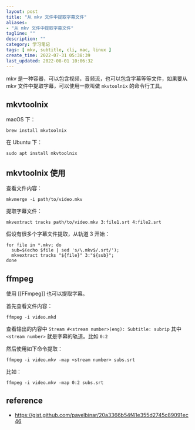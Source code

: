 ```yaml
---
layout: post
title: "从 mkv 文件中提取字幕文件"
aliases:
- "从 mkv 文件中提取字幕文件"
tagline: ""
description: ""
category: 学习笔记
tags: [ mkv, subtitle, cli, mac, linux ]
create_time: 2022-07-31 05:38:39
last_updated: 2022-08-01 10:06:32
---
```


mkv 是一种容器，可以包含视频，音频流，也可以包含字幕等等文件，如果要从 mkv 文件中提取字幕，可以使用一款叫做 `mkvtoolnix` 的命令行工具。

## mkvtoolnix

macOS 下：

```
brew install mkvtoolnix
```

在 Ubuntu 下：

```
sudo apt install mkvtoolnix
```

## mkvtoolnix 使用

查看文件内容：

```
mkvmerge -i path/to/video.mkv
```

提取字幕文件：

```
mkvextract tracks path/to/video.mkv 3:file1.srt 4:file2.srt
```

假设有很多个字幕文件提取，从轨道 3 开始：

```
for file in *.mkv; do
  sub=$(echo $file | sed 's/\.mkv$/.srt/'); 
  mkvextract tracks "${file}" 3:"${sub}"; 
done
```

## ffmpeg
使用 [[FFmpeg]] 也可以提取字幕。

首先查看文件内容：

```
ffmpeg -i video.mkd
```

查看输出的内容中 `Stream #<stream number>(eng): Subtitle: subrip` 其中 `<stream number>` 就是字幕的轨道。比如 `0:2`

然后使用如下命令提取：

```
ffmpeg -i video.mkv -map <stream number> subs.srt
```

比如：

```
ffmpeg -i video.mkv -map 0:2 subs.srt
```

## reference

- <https://gist.github.com/pavelbinar/20a3366b54f41e355d2745c89091ec46>
